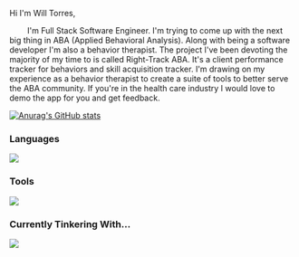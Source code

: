 Hi I'm Will Torres, 

&nbsp;&nbsp;&nbsp;&nbsp;&nbsp;&nbsp;&nbsp;&nbsp;I'm Full Stack Software Engineer. I'm trying to come up with the next big thing in ABA (Applied Behavioral Analysis). Along with being a software developer I'm also a behavior therapist. The project I've been devoting the majority of my time to is called Right-Track ABA. It's a client performance tracker for behaviors and skill acquisition tracker. I'm drawing on my experience as a behavior therapist to create a suite of tools to better serve the ABA community. If you're in the health care industry I would love to demo the app for you and get feedback.

  
[![Anurag's GitHub stats](https://github-readme-stats.vercel.app/api?username=wtorresjr&theme=gruvbox)](https://github.com/anuraghazra/github-readme-stats)

<h3>Languages</h3>
<img src="https://skillicons.dev/icons?i=js,python,react,redux,flask,html,css,nodejs,expressjs"/>
<h3>Tools</h3>
<img src="https://skillicons.dev/icons?i=postgres,sqlite,sequelize,bootstrap,git,github,docker,vscode,postman,vite"/>
<h3>Currently Tinkering With...</h3>
<img src="https://skillicons.dev/icons?i=graphql,typescript,mongodb,aws"/>


<!--
**wtorresjr/wtorresjr** is a ✨ _special_ ✨ repository because its `README.md` (this file) appears on your GitHub profile.

Here are some ideas to get you started:

- 🔭 I’m currently working on ...
- 🌱 I’m currently learning ...
- 👯 I’m looking to collaborate on ...
- 🤔 I’m looking for help with ...
- 💬 Ask me about ...
- 📫 How to reach me: ...
- 😄 Pronouns: ...
- ⚡ Fun fact: ...
-->
